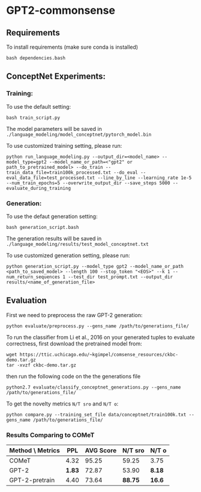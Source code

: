 # GPT2-commonsense


## Requirements

To install requirements (make sure conda is installed)

```setup
bash dependencies.bash
```

## ConceptNet Experiments:

### Training:

To use the default setting:
```
bash train_script.py
```
The model parameters will be saved in `./language_modeling/model_conceptnet/pytorch_model.bin`

To use customized training setting, please run:
```
python run_language_modeling.py --output_dir=<model_name> --model_type=gpt2 --model_name_or_path=<"gpt2" or path_to_pretrained_model> --do_train --train_data_file=train100k_processed.txt --do_eval --eval_data_file=test_processed.txt --line_by_line --learning_rate 1e-5 --num_train_epochs=5 --overwrite_output_dir --save_steps 5000 --evaluate_during_training
```

### Generation:

To use the defaut generation setting:
```
bash generation_script.bash
```
The generation results will be saved in `./language_modeling/results/test_model_conceptnet.txt`

To use customized generation setting, please run:
```
python generation_script.py --model_type gpt2 --model_name_or_path <path_to_saved_model> --length 100 --stop_token "<EOS>" --k 1 --num_return_sequences 1 --test_dir test_prompt.txt --output_dir results/<name_of_generation_file>
```

## Evaluation
First we need to preprocess the raw GPT-2 generation:
```
python evaluate/preprocess.py --gens_name /path/to/generations_file/
```

To run the classifier from Li et al., 2016 on your generated tuples to evaluate correctness, first download the pretrained model from:
```
wget https://ttic.uchicago.edu/~kgimpel/comsense_resources/ckbc-demo.tar.gz
tar -xvzf ckbc-demo.tar.gz
```
then run the following code on the the generations file
```
python2.7 evaluate/classify_conceptnet_generations.py --gens_name /path/to/generations_file/
```

To get the novelty metrics `N/T sro` and `N/T o`:
```
python compare.py --training_set_file data/conceptnet/train100k.txt --gens_name /path/to/generations_file/
```

### Results Comparing to COMeT


| Method \ Metrics | PPL | AVG Score | N/T sro | N/T o |
|--------| -------- | -------- | -------- | ------- |
|COMeT   | 4.32     | 95.25    | 59.25    | 3.75 |
|GPT-2   | **1.83**     | 72.87    | 53.90    | **8.18**|
|GPT-2-pretrain| 4.40|73.64|**88.75**|**16.6**|
